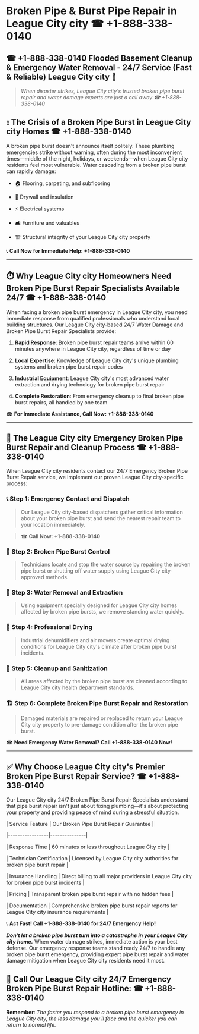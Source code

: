 # Broken Pipe & Burst Pipe Repair in League City city ☎ +1-888-338-0140  
## ☎ +1-888-338-0140 Flooded Basement Cleanup & Emergency Water Removal - 24/7 Service (Fast & Reliable) League City city 🚨  

> *When disaster strikes, League City city's trusted broken pipe burst repair and water damage experts are just a call away ☎ +1-888-338-0140*  

## 💧 The Crisis of a Broken Pipe Burst in League City city Homes ☎ +1-888-338-0140  

A broken pipe burst doesn't announce itself politely. These plumbing emergencies strike without warning, often during the most inconvenient times—middle of the night, holidays, or weekends—when League City city residents feel most vulnerable. Water cascading from a broken pipe burst can rapidly damage:  

* 🏠 Flooring, carpeting, and subflooring  
* 🧱 Drywall and insulation  
* ⚡ Electrical systems  
* 🛋️ Furniture and valuables  
* 🏗️ Structural integrity of your League City city property  

📞 **Call Now for Immediate Help: +1-888-338-0140**  

---  

## ⏱️ Why League City city Homeowners Need Broken Pipe Burst Repair Specialists Available 24/7 ☎ +1-888-338-0140  

When facing a broken pipe burst emergency in League City city, you need immediate response from qualified professionals who understand local building structures. Our League City city-based 24/7 Water Damage and Broken Pipe Burst Repair Specialists provide:  

1. **Rapid Response**: Broken pipe burst repair teams arrive within 60 minutes anywhere in League City city, regardless of time or day  
2. **Local Expertise**: Knowledge of League City city's unique plumbing systems and broken pipe burst repair codes  
3. **Industrial Equipment**: League City city's most advanced water extraction and drying technology for broken pipe burst repair  
4. **Complete Restoration**: From emergency cleanup to final broken pipe burst repairs, all handled by one team  

☎ **For Immediate Assistance, Call Now: +1-888-338-0140**  

---  

## 🔧 The League City city Emergency Broken Pipe Burst Repair and Cleanup Process ☎ +1-888-338-0140  

When League City city residents contact our 24/7 Emergency Broken Pipe Burst Repair service, we implement our proven League City city-specific process:  

### 📞 Step 1: Emergency Contact and Dispatch  
> Our League City city-based dispatchers gather critical information about your broken pipe burst and send the nearest repair team to your location immediately.  
> ☎ **Call Now: +1-888-338-0140**  

### 🚿 Step 2: Broken Pipe Burst Control  
> Technicians locate and stop the water source by repairing the broken pipe burst or shutting off water supply using League City city-approved methods.  

### 🌊 Step 3: Water Removal and Extraction  
> Using equipment specially designed for League City city homes affected by broken pipe bursts, we remove standing water quickly.  

### 💨 Step 4: Professional Drying  
> Industrial dehumidifiers and air movers create optimal drying conditions for League City city's climate after broken pipe burst incidents.  

### 🧼 Step 5: Cleanup and Sanitization  
> All areas affected by the broken pipe burst are cleaned according to League City city health department standards.  

### 🏗️ Step 6: Complete Broken Pipe Burst Repair and Restoration  
> Damaged materials are repaired or replaced to return your League City city property to pre-damage condition after the broken pipe burst.  

☎ **Need Emergency Water Removal? Call +1-888-338-0140 Now!**  

---  

## ✅ Why Choose League City city's Premier Broken Pipe Burst Repair Service? ☎ +1-888-338-0140  

Our League City city 24/7 Broken Pipe Burst Repair Specialists understand that pipe burst repair isn't just about fixing plumbing—it's about protecting your property and providing peace of mind during a stressful situation.  

| Service Feature | Our Broken Pipe Burst Repair Guarantee |  
|-----------------|---------------|  
| Response Time | 60 minutes or less throughout League City city |  
| Technician Certification | Licensed by League City city authorities for broken pipe burst repair |  
| Insurance Handling | Direct billing to all major providers in League City city for broken pipe burst incidents |  
| Pricing | Transparent broken pipe burst repair with no hidden fees |  
| Documentation | Comprehensive broken pipe burst repair reports for League City city insurance requirements |  

📞 **Act Fast! Call +1-888-338-0140 for 24/7 Emergency Help!**  

***Don't let a broken pipe burst turn into a catastrophe in your League City city home.*** When water damage strikes, immediate action is your best defense. Our emergency response teams stand ready 24/7 to handle any broken pipe burst emergency, providing expert pipe burst repair and water damage mitigation when League City city residents need it most.  

## 📱 Call Our League City city 24/7 Emergency Broken Pipe Burst Repair Hotline: ☎ +1-888-338-0140  

**Remember**: *The faster you respond to a broken pipe burst emergency in League City city, the less damage you'll face and the quicker you can return to normal life.*